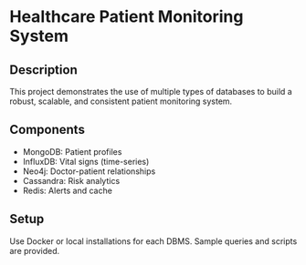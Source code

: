 # Healthcare Patient Monitoring System

## Description
This project demonstrates the use of multiple types of databases to build a robust, scalable, and consistent patient monitoring system.

## Components
- MongoDB: Patient profiles
- InfluxDB: Vital signs (time-series)
- Neo4j: Doctor-patient relationships
- Cassandra: Risk analytics
- Redis: Alerts and cache

## Setup
Use Docker or local installations for each DBMS. Sample queries and scripts are provided.
